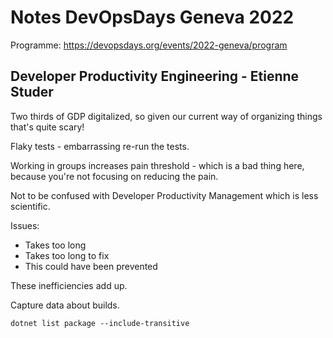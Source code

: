 # Notes DevOpsDays Geneva 2022
Programme: https://devopsdays.org/events/2022-geneva/program

## Developer Productivity Engineering - Etienne Studer

Two thirds of GDP digitalized, so given our current way of organizing things
that's quite scary!

Flaky tests - embarrassing re-run the tests.

Working in groups increases pain threshold - which is a bad thing here, because you're not focusing on reducing the pain.

Not to be confused with Developer Productivity Management which is less
scientific.

Issues:

- Takes too long
- Takes too long to fix
- This could have been prevented

These inefficiencies add up.

Capture data about builds.

	dotnet list package --include-transitive

